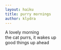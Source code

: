 ```yaml
---
layout: haiku
title: purry mornings
author: klydra
---
```


A lovely morning<br>
the cat purrs, it wakes up<br>
good things up ahead<br>
